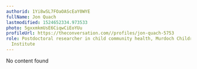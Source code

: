 ```yaml
---
authorid: 1Yi8wSL7FOaOAScEaY0WYE
fullName: Jon Quach
lastmodified: 1524652334.973533
photo: 5gxxmkmUsE6CiqwCiEoYUu
profileUrl: https://theconversation.com//profiles/jon-quach-5753
role: Postdoctoral researcher in child community health, Murdoch Childrens Research
  Institute
---
```

No content found